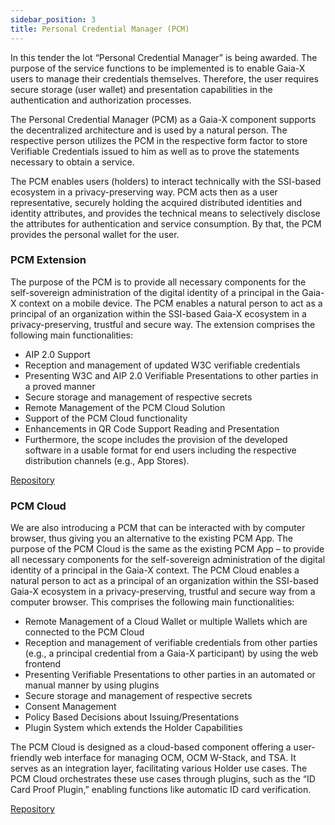 ```yaml
---
sidebar_position: 3
title: Personal Credential Manager (PCM)
---
```


In this tender the lot “Personal Credential Manager” is being awarded. The purpose of the service functions to be implemented is to enable Gaia-X users to manage their credentials themselves. Therefore, the user requires secure storage (user wallet) and presentation capabilities in the authentication and authorization processes.

The Personal Credential Manager (PCM) as a Gaia-X component supports the decentralized architecture and is used by a natural person. The respective person utilizes the PCM in the respective form factor to store Verifiable Credentials issued to him as well as to prove the statements necessary to obtain a service. 

The PCM enables users (holders) to interact technically with the SSI-based ecosystem in a privacy-preserving way. PCM acts then as a user representative, securely holding the acquired distributed identities and identity attributes, and provides the technical means to selectively disclose the attributes for authentication and service consumption. By that, the PCM provides the personal wallet for the user. 

### PCM Extension

The purpose of the PCM is to provide all necessary components for the self-sovereign administration of the digital identity of a principal in the Gaia-X context on a mobile device. The PCM enables a natural person to act as a principal of an organization within the SSI-based Gaia-X ecosystem in a privacy-preserving, trustful and secure way. The extension comprises the following main functionalities:

- AIP 2.0 Support 
- Reception and management of updated W3C verifiable credentials 
- Presenting W3C and AIP 2.0 Verifiable Presentations to other parties in a proved manner
- Secure storage and management of respective secrets 
- Remote Management of the PCM Cloud Solution 
- Support of the PCM Cloud functionality 
- Enhancements in QR Code Support Reading and Presentation 
- Furthermore, the scope includes the provision of the developed software in a usable format for end users including the respective distribution channels (e.g., App Stores). 

<div class="mtp-3">
    <a href="https://gitlab.eclipse.org/eclipse/xfsc/pcm" target="_blank" class="primaryBtn">Repository</a>
</div>

### PCM Cloud

We are also introducing a PCM that can be interacted with by computer browser, thus giving you an alternative to the existing PCM App. The purpose of the PCM Cloud is the same as the existing PCM App – to provide all necessary components for the self-sovereign administration of the digital identity of a principal in the Gaia-X context. The PCM Cloud enables a natural person to act as a principal of an organization within the SSI-based Gaia-X ecosystem in a privacy-preserving, trustful and secure way from a computer browser. This comprises the following main functionalities:

- Remote Management of a Cloud Wallet or multiple Wallets which are connected to the PCM Cloud 
- Reception and management of verifiable credentials from other parties (e.g., a principal credential from a Gaia-X participant) by using the web frontend 
- Presenting Verifiable Presentations to other parties in an automated or manual manner by using plugins 
- Secure storage and management of respective secrets
- Consent Management 
- Policy Based Decisions about Issuing/Presentations
- Plugin System which extends the Holder Capabilities

The PCM Cloud is designed as a cloud-based component offering a user-friendly web interface for managing OCM, OCM W-Stack, and TSA. It serves as an integration layer, facilitating various Holder use cases. The PCM Cloud orchestrates these use cases through plugins, such as the “ID Card Proof Plugin,” enabling functions like automatic ID card verification.

<div class="mtp-3">
    <a href="https://gitlab.eclipse.org/eclipse/xfsc/personal-credential-manager-cloud" target="_blank" class="primaryBtn">Repository</a>
</div>
